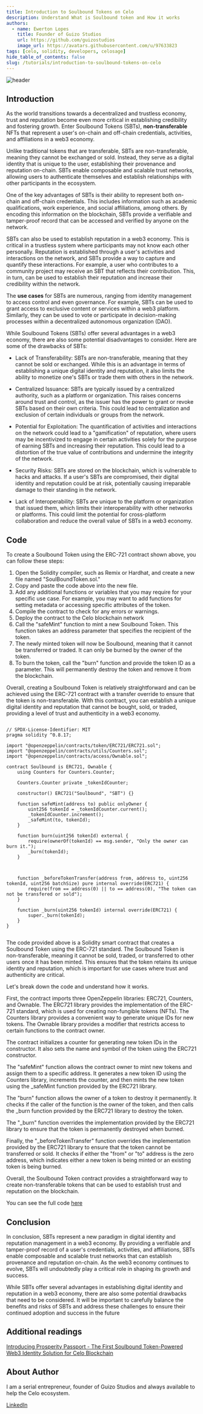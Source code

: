 ```yaml
---
title: Introduction to Soulbound Tokens on Celo
description: Understand What is Soulbound token and How it works
authors:
  - name: Ewerton Lopes
    title: Founder of Guizo Studios
    url: https://github.com/guizostudios
    image_url: https://avatars.githubusercontent.com/u/97633823
tags: [celo, solidity, developers, celosage]
hide_table_of_contents: false
slug: /tutorials/introduction-to-soulbound-tokens-on-celo
---
```


![header](../../src/data-tutorials/showcase/beginner/Introduction-to-Soulbound-Tokens-on-Celo.png)

## Introduction

As the world transitions towards a decentralized and trustless economy, trust and reputation become even more critical in establishing credibility and fostering growth. Enter Soulbound Tokens (SBTs), **non-transferable** NFTs that represent a user's on-chain and off-chain credentials, activities, and affiliations in a web3 economy.

Unlike traditional tokens that are transferable, SBTs are non-transferable, meaning they cannot be exchanged or sold. Instead, they serve as a digital identity that is unique to the user, establishing their provenance and reputation on-chain. SBTs enable composable and scalable trust networks, allowing users to authenticate themselves and establish relationships with other participants in the ecosystem.

One of the key advantages of SBTs is their ability to represent both on-chain and off-chain credentials. This includes information such as academic qualifications, work experience, and social affiliations, among others. By encoding this information on the blockchain, SBTs provide a verifiable and tamper-proof record that can be accessed and verified by anyone on the network.

SBTs can also be used to establish reputation in a web3 economy. This is critical in a trustless system where participants may not know each other personally. Reputation is established through a user's activities and interactions on the network, and SBTs provide a way to capture and quantify these interactions. For example, a user who contributes to a community project may receive an SBT that reflects their contribution. This, in turn, can be used to establish their reputation and increase their credibility within the network.

The **use cases** for SBTs are numerous, ranging from identity management to access control and even governance. For example, SBTs can be used to grant access to exclusive content or services within a web3 platform. Similarly, they can be used to vote or participate in decision-making processes within a decentralized autonomous organization (DAO).

While Soulbound Tokens (SBTs) offer several advantages in a web3 economy, there are also some potential disadvantages to consider. Here are some of the drawbacks of SBTs:

- Lack of Transferability: SBTs are non-transferable, meaning that they cannot be sold or exchanged. While this is an advantage in terms of establishing a unique digital identity and reputation, it also limits the ability to monetize one's SBTs or trade them with others in the network.

- Centralized Issuance: SBTs are typically issued by a centralized authority, such as a platform or organization. This raises concerns around trust and control, as the issuer has the power to grant or revoke SBTs based on their own criteria. This could lead to centralization and exclusion of certain individuals or groups from the network.

- Potential for Exploitation: The quantification of activities and interactions on the network could lead to a "gamification" of reputation, where users may be incentivized to engage in certain activities solely for the purpose of earning SBTs and increasing their reputation. This could lead to a distortion of the true value of contributions and undermine the integrity of the network.

- Security Risks: SBTs are stored on the blockchain, which is vulnerable to hacks and attacks. If a user's SBTs are compromised, their digital identity and reputation could be at risk, potentially causing irreparable damage to their standing in the network.

- Lack of Interoperability: SBTs are unique to the platform or organization that issued them, which limits their interoperability with other networks or platforms. This could limit the potential for cross-platform collaboration and reduce the overall value of SBTs in a web3 economy.

## Code

To create a Soulbound Token using the ERC-721 contract shown above, you can follow these steps:

1.  Open the Solidity compiler, such as Remix or Hardhat, and create a new file named "SoulBoundToken.sol."
2.  Copy and paste the code above into the new file.
3.  Add any additional functions or variables that you may require for your specific use case. For example, you may want to add functions for setting metadata or accessing specific attributes of the token.
4.  Compile the contract to check for any errors or warnings.
5.  Deploy the contract to the Celo blockchain network
6.  Call the "safeMint" function to mint a new Soulbound Token. This function takes an address parameter that specifies the recipient of the token.
7.  The newly minted token will now be Soulbound, meaning that it cannot be transferred or traded. It can only be burned by the owner of the token.
8.  To burn the token, call the "burn" function and provide the token ID as a parameter. This will permanently destroy the token and remove it from the blockchain.

Overall, creating a Soulbound Token is relatively straightforward and can be achieved using the ERC-721 contract with a transfer override to ensure that the token is non-transferable. With this contract, you can establish a unique digital identity and reputation that cannot be bought, sold, or traded, providing a level of trust and authenticity in a web3 economy.

```solidity

// SPDX-License-Identifier: MIT
pragma solidity ^0.8.17;

import "@openzeppelin/contracts/token/ERC721/ERC721.sol";
import "@openzeppelin/contracts/utils/Counters.sol";
import "@openzeppelin/contracts/access/Ownable.sol";

contract Soulbound is ERC721, Ownable {
    using Counters for Counters.Counter;

    Counters.Counter private _tokenIdCounter;

    constructor() ERC721("Soulbound", "SBT") {}

    function safeMint(address to) public onlyOwner {
        uint256 tokenId = _tokenIdCounter.current();
        _tokenIdCounter.increment();
        _safeMint(to, tokenId);
    }

    function burn(uint256 tokenId) external {
        require(ownerOf(tokenId) == msg.sender, "Only the owner can burn it.");
        _burn(tokenId);
    }



    function _beforeTokenTransfer(address from, address to, uint256 tokenId, uint256 batchSize) pure internal override(ERC721) {
        require(from == address(0) || to == address(0), "The token can not be transfered or sold");
    }

    function _burn(uint256 tokenId) internal override(ERC721) {
        super._burn(tokenId);
    }
}


```

The code provided above is a Solidity smart contract that creates a Soulbound Token using the ERC-721 standard. The Soulbound Token is non-transferable, meaning it cannot be sold, traded, or transferred to other users once it has been minted. This ensures that the token retains its unique identity and reputation, which is important for use cases where trust and authenticity are critical.

Let's break down the code and understand how it works.

First, the contract imports three OpenZeppelin libraries: ERC721, Counters, and Ownable. The ERC721 library provides the implementation of the ERC-721 standard, which is used for creating non-fungible tokens (NFTs). The Counters library provides a convenient way to generate unique IDs for new tokens. The Ownable library provides a modifier that restricts access to certain functions to the contract owner.

The contract initializes a counter for generating new token IDs in the constructor. It also sets the name and symbol of the token using the ERC721 constructor.

The "safeMint" function allows the contract owner to mint new tokens and assign them to a specific address. It generates a new token ID using the Counters library, increments the counter, and then mints the new token using the \_safeMint function provided by the ERC721 library.

The "burn" function allows the owner of a token to destroy it permanently. It checks if the caller of the function is the owner of the token, and then calls the \_burn function provided by the ERC721 library to destroy the token.

The "\_burn" function overrides the implementation provided by the ERC721 library to ensure that the token is permanently destroyed when burned.

Finally, the "\_beforeTokenTransfer" function overrides the implementation provided by the ERC721 library to ensure that the token cannot be transferred or sold. It checks if either the "from" or "to" address is the zero address, which indicates either a new token is being minted or an existing token is being burned.

Overall, the Soulbound Token contract provides a straightforward way to create non-transferable tokens that can be used to establish trust and reputation on the blockchain.

You can see the full code [here](https://github.com/guizostudios/soulbound)

## Conclusion

In conclusion, SBTs represent a new paradigm in digital identity and reputation management in a web3 economy. By providing a verifiable and tamper-proof record of a user's credentials, activities, and affiliations, SBTs enable composable and scalable trust networks that can establish provenance and reputation on-chain. As the web3 economy continues to evolve, SBTs will undoubtedly play a critical role in shaping its growth and success.

While SBTs offer several advantages in establishing digital identity and reputation in a web3 economy, there are also some potential drawbacks that need to be considered. It will be important to carefully balance the benefits and risks of SBTs and address these challenges to ensure their continued adoption and success in the future

## Additional readings

[Introducing Prosperity Passport - The First Soulbound Token-Powered Web3 Identity Solution for Celo Blockchain](https://docs.celo.org/blog/tutorials/introducing-prosperity-passport-the-first-soulbound-token-powered-web3-identity-solution-for-celo-blockchain)

## About Author

I am a serial entrepreneur, founder of Guizo Studios and always available to help the Celo ecosystem.

[LinkedIn](https://www.linkedin.com/in/ewertonlopes/)
